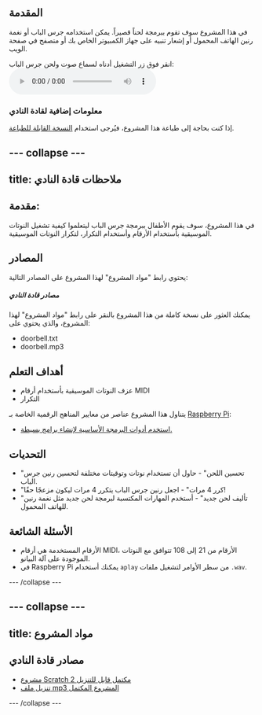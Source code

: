 ## المقدمة

في هذا المشروع سوف تقوم ببرمجة لحناً قصيراً. يمكن استخدامه جرس الباب أو نغمة رنين الهاتف المحمول أو إشعار تنبيه على جهاز الكمبيوتر الخاص بك أو متصفح في صفحة الويب.

<div id="audio-preview" class="pdf-hidden">
  انقر فوق زر التشغيل أدناه لسماع صوت ولحن جرس الباب: 
<audio controls preload> 
  <source src="resources/doorbell.mp3" type="audio/mpeg">
المتصفح الخاص بك لا يدعم هذا الجزء <code>الصوت </code>. 
</audio>
</div>

### معلومات إضافية لقادة النادي

إذا كنت بحاجة إلى طباعة هذا المشروع، فيُرجى استخدام [النسخة القابلة للطباعة](https://projects.raspberrypi.org/ar-SA/projects/compose-tune/print).

--- collapse ---
---
title: ملاحظات قادة النادي
---

## مقدمة:

في هذا المشروع، سوف يقوم الأطفال ببرمجة جرس الباب ليتعلموا كيفية تشغيل النوتات الموسيقية بأستخدام الأرقام وأستخدام التكرار، لتكرار النوتات الموسيقية.

## المصادر

يحتوي رابط "مواد المشروع" لهذا المشروع على المصادر التالية:

##### مصادر قادة النادي

يمكنك العثور على نسخة كاملة من هذا المشروع بالنقر على رابط "مواد المشروع" لهذا المشروع، والذي يحتوي على:

* doorbell.txt
* doorbell.mp3

## أهداف التعلم

* عزف النوتات الموسيقية بأستخدام أرقام MIDI
* التكرار

يتناول هذا المشروع عناصر من معايير المناهج الرقمية الخاصة بـ [Raspberry Pi](http://rpf.io/curriculum):

* [استخدم أدوات البرمجة الأساسية لإنشاء برامج بسيطة.](https://www.raspberrypi.org/curriculum/programming/creator)

## التحديات

* "تحسين اللحن" - حاول أن تستخدام نوتات وتوقيتات مختلفة لتحسين رنين جرس الباب.
* "كرر 4 مرات" - اجعل رنين جرس الباب يتكرر 4 مرات ليكون مزعجًا حقًا!
* "تأليف لحن جديد" - أستخدم المهارات المكتسبة لبرمجة لحن جديد مثل نغمة رنين للهاتف المحمول.

## الأسئلة الشائعة

* الأرقام المستخدمة هي أرقام MIDI، الأرقام من 21 إلى 108 تتوافق مع النوتات الموجودة على آلة البيانو.
* في Raspberry Pi يمكنك أستخدام `aplay` من سطر الأوامر لتشغيل ملفات `.wav`.

--- /collapse ---

--- collapse ---
---
title: مواد المشروع
---

## مصادر قادة النادي

* [مشروع Scratch 2 مكتمل قابل للتنزيل](resources/doorbell.txt)
* [تنزيل ملف mp3 المشروع المكتمل](resources/doorbell.mp3)

--- /collapse ---
